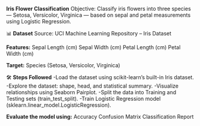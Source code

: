 **Iris Flower Classification**
Objective:
Classify iris flowers into three species — Setosa, Versicolor, Virginica — based on sepal and petal measurements using Logistic Regression.

📊 **Dataset**
Source: UCI Machine Learning Repository – Iris Dataset

**Features:**
Sepal Length (cm)
Sepal Width (cm)
Petal Length (cm)
Petal Width (cm)

**Target:**
Species (Setosa, Versicolor, Virginica)

🛠 **Steps Followed**
-Load the dataset using scikit-learn’s built-in Iris dataset.
-Explore the dataset: shape, head, and statistical summary.
-Visualize relationships using Seaborn Pairplot.
-Split the data into Training and Testing sets (train_test_split).
-Train Logistic Regression model (sklearn.linear_model.LogisticRegression).

**Evaluate the model using:**
Accuracy
Confusion Matrix
Classification Report
